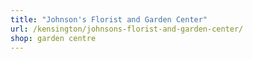 ```yaml
---
title: "Johnson's Florist and Garden Center"
url: /kensington/johnsons-florist-and-garden-center/
shop: garden centre
---
```

